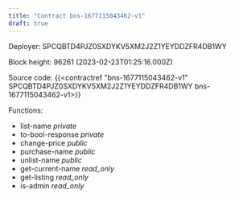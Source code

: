 ```yaml
---
title: "Contract bns-1677115043462-v1"
draft: true
---
```

Deployer: SPCQBTD4PJZ0SXDYKV5XM2J2Z1YEYDDZFR4DB1WY


 



Block height: 96261 (2023-02-23T01:25:16.000Z)

Source code: {{<contractref "bns-1677115043462-v1" SPCQBTD4PJZ0SXDYKV5XM2J2Z1YEYDDZFR4DB1WY bns-1677115043462-v1>}}

Functions:

* list-name _private_
* to-bool-response _private_
* change-price _public_
* purchase-name _public_
* unlist-name _public_
* get-current-name _read_only_
* get-listing _read_only_
* is-admin _read_only_
